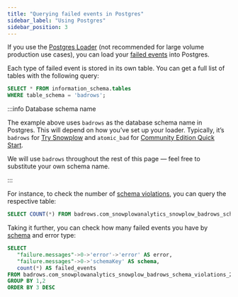 ```yaml
---
title: "Querying failed events in Postgres"
sidebar_label: "Using Postgres"
sidebar_position: 3
---
```


If you use the [Postgres Loader](/docs/pipeline-components-and-applications/loaders-storage-targets/snowplow-postgres-loader/index.md) (not recommended for large volume production use cases), you can load your [failed events](/docs/understanding-your-pipeline/failed-events/index.md) into Postgres.

Each type of failed event is stored in its own table. You can get a full list of tables with the following query:

```sql
SELECT * FROM information_schema.tables
WHERE table_schema = 'badrows';
```

:::info Database schema name

The example above uses `badrows` as the database schema name in Postgres. This will depend on how you’ve set up your loader. Typically, it’s `badrows` for [Try Snowplow](/docs/try-snowplow/index.md) and `atomic_bad` for [Community Edition Quick Start](/docs/getting-started-on-community-edition/what-is-quick-start/index.md).

We will use `badrows` throughout the rest of this page — feel free to substitute your own schema name.

:::

For instance, to check the number of [schema violations](/docs/understanding-your-pipeline/failed-events/index.md#schema-violation), you can query the respective table:

```sql
SELECT COUNT(*) FROM badrows.com_snowplowanalytics_snowplow_badrows_schema_violations_2;
```

Taking it further, you can check how many failed events you have by [schema](/docs/understanding-your-pipeline/schemas/index.md) and error type:

```sql
SELECT
   "failure.messages"->0->'error'->'error' AS error,
   "failure.messages"->0->'schemaKey' AS schema,
   count(*) AS failed_events
FROM badrows.com_snowplowanalytics_snowplow_badrows_schema_violations_2
GROUP BY 1,2
ORDER BY 3 DESC
```
